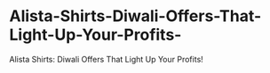 # Alista-Shirts-Diwali-Offers-That-Light-Up-Your-Profits-
Alista Shirts: Diwali Offers That Light Up Your Profits!
